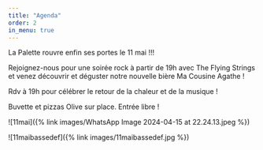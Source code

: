 ```yaml
---
title: "Agenda"
order: 2
in_menu: true
---
```

La Palette rouvre enfin ses portes le 11 mai !!!

Rejoignez-nous pour une soirée rock à partir de 19h avec The Flying Strings et venez découvrir et déguster notre nouvelle bière Ma Cousine Agathe !  

Rdv à 19h pour célébrer le retour de la chaleur et de la musique ! 

Buvette et pizzas Olive sur place. 
Entrée libre !

![11mai]({% link images/WhatsApp Image 2024-04-15 at 22.24.13.jpeg %}) 





![11maibassedef]({% link images/11maibassedef.jpg %}) 